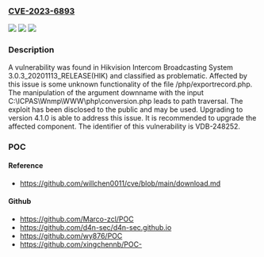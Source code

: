 ### [CVE-2023-6893](https://cve.mitre.org/cgi-bin/cvename.cgi?name=CVE-2023-6893)
![](https://img.shields.io/static/v1?label=Product&message=Intercom%20Broadcasting%20System&color=blue)
![](https://img.shields.io/static/v1?label=Version&message=%3D%203.0.3_20201113_RELEASE(HIK)%20&color=brighgreen)
![](https://img.shields.io/static/v1?label=Vulnerability&message=CWE-22%20Path%20Traversal&color=brighgreen)

### Description

A vulnerability was found in Hikvision Intercom Broadcasting System 3.0.3_20201113_RELEASE(HIK) and classified as problematic. Affected by this issue is some unknown functionality of the file /php/exportrecord.php. The manipulation of the argument downname with the input C:\ICPAS\Wnmp\WWW\php\conversion.php leads to path traversal. The exploit has been disclosed to the public and may be used. Upgrading to version 4.1.0 is able to address this issue. It is recommended to upgrade the affected component. The identifier of this vulnerability is VDB-248252.

### POC

#### Reference
- https://github.com/willchen0011/cve/blob/main/download.md

#### Github
- https://github.com/Marco-zcl/POC
- https://github.com/d4n-sec/d4n-sec.github.io
- https://github.com/wy876/POC
- https://github.com/xingchennb/POC-

